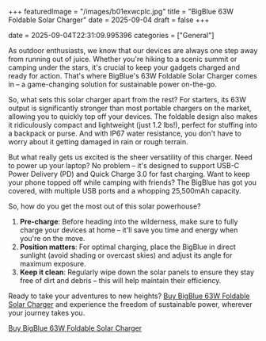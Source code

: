 +++
featuredImage = "/images/b01exwcplc.jpg"
title = "BigBlue 63W Foldable Solar Charger"
date = 2025-09-04
draft = false
+++

date = 2025-09-04T22:31:09.995396
categories = ["General"]

As outdoor enthusiasts, we know that our devices are always one step away from running out of juice. Whether you're hiking to a scenic summit or camping under the stars, it's crucial to keep your gadgets charged and ready for action. That's where BigBlue's 63W Foldable Solar Charger comes in – a game-changing solution for sustainable power on-the-go.

So, what sets this solar charger apart from the rest? For starters, its 63W output is significantly stronger than most portable chargers on the market, allowing you to quickly top off your devices. The foldable design also makes it ridiculously compact and lightweight (just 1.2 lbs!), perfect for stuffing into a backpack or purse. And with IP67 water resistance, you don't have to worry about it getting damaged in rain or rough terrain.

But what really gets us excited is the sheer versatility of this charger. Need to power up your laptop? No problem – it's designed to support USB-C Power Delivery (PD) and Quick Charge 3.0 for fast charging. Want to keep your phone topped off while camping with friends? The BigBlue has got you covered, with multiple USB ports and a whopping 25,500mAh capacity.

So, how do you get the most out of this solar powerhouse?

1. **Pre-charge**: Before heading into the wilderness, make sure to fully charge your devices at home – it'll save you time and energy when you're on the move.
2. **Position matters**: For optimal charging, place the BigBlue in direct sunlight (avoid shading or overcast skies) and adjust its angle for maximum exposure.
3. **Keep it clean**: Regularly wipe down the solar panels to ensure they stay free of dirt and debris – this will help maintain their efficiency.

Ready to take your adventures to new heights? [Buy BigBlue 63W Foldable Solar Charger](https://www.amazon.com/dp/B01EXWCPLC) and experience the freedom of sustainable power, wherever your journey takes you.

[Buy BigBlue 63W Foldable Solar Charger](https://www.amazon.com/dp/B01EXWCPLC)
